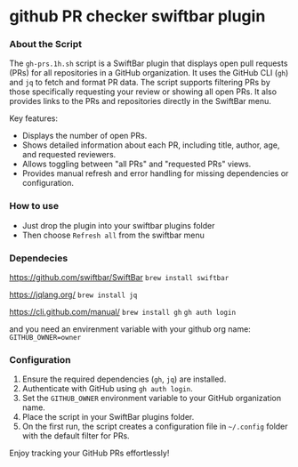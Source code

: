 # github PR checker swiftbar plugin

### About the Script

The `gh-prs.1h.sh` script is a SwiftBar plugin that displays open pull requests (PRs) for all repositories in a GitHub organization. It uses the GitHub CLI (`gh`) and `jq` to fetch and format PR data. The script supports filtering PRs by those specifically requesting your review or showing all open PRs. It also provides links to the PRs and repositories directly in the SwiftBar menu.

Key features:
- Displays the number of open PRs.
- Shows detailed information about each PR, including title, author, age, and requested reviewers.
- Allows toggling between "all PRs" and "requested PRs" views.
- Provides manual refresh and error handling for missing dependencies or configuration.

### How to use

  * Just drop the plugin into your swiftbar plugins folder 
  * Then choose `Refresh all` from the swiftbar menu

### Dependecies

https://github.com/swiftbar/SwiftBar
`brew install swiftbar`

https://jqlang.org/
`brew install jq`

https://cli.github.com/manual/
`brew install gh`
`gh auth login`

and you need an envirenment variable with your github org name:
`GITHUB_OWNER=owner`

### Configuration

1. Ensure the required dependencies (`gh`, `jq`) are installed.
2. Authenticate with GitHub using `gh auth login`.
3. Set the `GITHUB_OWNER` environment variable to your GitHub organization name.
4. Place the script in your SwiftBar plugins folder.
5. On the first run, the script creates a configuration file in `~/.config` folder with the default filter for PRs.

Enjoy tracking your GitHub PRs effortlessly!
